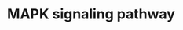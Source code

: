 ---
annotations:
- type: Pathway Ontology
  value: mitogen activated protein kinase signaling pathway
- type: Pathway Ontology
  value: mitogen activated protein kinase signaling pathway
authors:
- S.Burel
- MaintBot
- Khanspers
- Ddigles
- Mkutmon
- Egonw
- Eweitz
description: 'The mitogen-activated protein kinase (MAPK) cascade is a highly conserved
  module that is involved in various cellular functions, including cell proliferation,
  differentiation and migration. Mammals express at least four distinctly regulated
  groups of MAPKs, extracellular signal-related kinases (ERK)-1/2, Jun amino-terminal
  kinases (JNK1/2/3), p38 proteins (p38alpha/beta/gamma/delta) and ERK5, that are
  activated by specific MAPKKs: MEK1/2 for ERK1/2, MKK3/6 for the p38, MKK4/7 (JNKK1/2)
  for the JNKs, and MEK5 for ERK5. Each MAPKK, however, can be activated by more than
  one MAPKKK, increasing the complexity and diversity of MAPK signalling. Presumably
  each MAPKKK confers responsiveness to distinct stimuli. For example, activation
  of ERK1/2 by growth factors depends on the MAPKKK c-Raf, but other MAPKKKs may activate
  ERK1/2 in response to pro-inflammatory stimuli.  Source: KEGG http://www.genome.jp/dbget-bin/www_bget?pathway:map04010'
last-edited: 2021-05-14
organisms:
- Rattus norvegicus
redirect_from:
- /index.php/Pathway:WP358
- /instance/WP358
schema-jsonld:
- '@context': https://schema.org/
  '@id': https://wikipathways.github.io/pathways/WP358.html
  '@type': Dataset
  creator:
    '@type': Organization
    name: WikiPathways
  description: 'The mitogen-activated protein kinase (MAPK) cascade is a highly conserved
    module that is involved in various cellular functions, including cell proliferation,
    differentiation and migration. Mammals express at least four distinctly regulated
    groups of MAPKs, extracellular signal-related kinases (ERK)-1/2, Jun amino-terminal
    kinases (JNK1/2/3), p38 proteins (p38alpha/beta/gamma/delta) and ERK5, that are
    activated by specific MAPKKs: MEK1/2 for ERK1/2, MKK3/6 for the p38, MKK4/7 (JNKK1/2)
    for the JNKs, and MEK5 for ERK5. Each MAPKK, however, can be activated by more
    than one MAPKKK, increasing the complexity and diversity of MAPK signalling. Presumably
    each MAPKKK confers responsiveness to distinct stimuli. For example, activation
    of ERK1/2 by growth factors depends on the MAPKKK c-Raf, but other MAPKKKs may
    activate ERK1/2 in response to pro-inflammatory stimuli.  Source: KEGG http://www.genome.jp/dbget-bin/www_bget?pathway:map04010'
  keywords:
  - Taok2
  - Il1a
  - Cacna1a
  - DAG
  - Ntrk1
  - Cacna1d
  - Casp3
  - Traf2
  - Fgf8
  - Il1b
  - Fgfr2
  - Cacna1f
  - Map2k6
  - Fgf14
  - Ppm1b
  - Ntf4
  - Ikbkb
  - Dusp2
  - Il1r1
  - LPS
  - Ikbkg
  - Faslg
  - Map3k12
  - Fgf2
  - Flna
  - Lamtor3
  - Rap1b
  - Mapk11
  - Kras
  - Cacna2d1
  - Cacng3
  - Cacna1b
  - LOC100910771
  - Tgfb1
  - Ppp3cb
  - Il1r2
  - Mapk9
  - Dusp8
  - Dusp9
  - Map3k5
  - Nras
  - Dusp10
  - Tp53
  - Rac1
  - Fgf20
  - Mapkapk2
  - Mapkapk3
  - Map3k2
  - Prkaca
  - Mapk8ip2
  - Cacna1h
  - Myc
  - Fgf11
  - Hspb1
  - Nf1
  - Tab2
  - Fgf17
  - Stk4
  - Fgf23
  - PPP5D1
  - Nfatc1
  - Cacng6
  - LOC100912399
  - Hras
  - Dusp1
  - RASGRF2
  - Map2k7
  - Rps6ka4
  - Mknk1
  - Pak1
  - Map4k2
  - Srf
  - Map3k8
  - Fgf12
  - HSPA6
  - Tnfrsf1a
  - Map3k6
  - Cacng7
  - Fgf13
  - Cacng1
  - Hspa1l
  - Mapt
  - Nfkb1
  - Rasgrp4
  - Mapk8ip3
  - Nfatc3
  - Hspa1a
  - Sos2
  - Rap1a
  - Map4k3
  - Ppp3ca
  - Fgf16
  - Map2k3
  - cAMP
  - Prkacb
  - LOC100911248
  - Map4k4
  - Prkcd
  - Rps6ka5
  - Gadd45a
  - LOC100912585
  - Nfkb2
  - Tgfb2
  - Elk4
  - Fgf5
  - Fgfr3
  - Dusp16
  - Egf
  - Prkca
  - Jund
  - Chuk
  - Fos
  - Cacna2d3
  - Map3k13
  - Fgf7
  - Akt1
  - Rras2
  - Pla2g4a
  - Dusp4
  - Daxx
  - Cacnb4
  - Crk
  - Fgf10
  - Fgf9
  - Arrb1
  - Ddit3
  - Akt3
  - Ppp3r2
  - Mapk8ip1
  - Ppp3cc
  - PRKACA
  - Rasa1
  - Map2k4
  - Cacna1g
  - Pla2g4c
  - Fas
  - Ntrk2
  - Mapk13
  - Stmn1
  - Fgf19
  - Hspa8
  - Sos1
  - Mknk2
  - Tab1
  - Wnt signaling pathway
  - Mapk3
  - Rela
  - Jun
  - Rac2
  - Prkcg
  - Rac3
  - CACNA1I
  - Cacng8
  - Dusp7
  - Mapk12
  - Cdc25b
  - Tgfbr2
  - PPP3R1
  - Hspa2
  - Atf2
  - Ppp5c
  - Tgfb3
  - Elk1
  - Pdgfa
  - Tgfbr1
  - Mapk1
  - Nlk
  - Ca2+
  - Atf4
  - Mras
  - Grb2
  - Rasgrp1
  - Fgf22
  - Mapkapk5
  - Cacnb2
  - Pla2g4f
  - Ptprr
  - Gng12
  - Fgf4
  - Cd14
  - Max
  - Bdnf
  - Mapk10
  - Pdgfrb
  - Fgfr1
  - Cacng4
  - Taok3
  - Map2k5
  - Cacnb3
  - Phosphatidylinositol
  - Pla2g4b
  - Cacna1s
  - Lrrk2
  - Cacnb1
  - Arrb2
  - Mapk14
  - Fgfr4
  - p53 signaling pathway
  - Cacng5
  - Map4k1
  - Rasgrp3
  - Pla2g4e
  - Mos
  - IP3
  - Rapgef2
  - Traf6
  - Dusp6
  - Fgf3
  - Cell cycle
  - Raf1
  - LOC103694380
  - Rras
  - Cdc42
  - Relb
  - Map2k1
  - Cacna1e
  - Dusp3
  - Pla2g4d
  - Rasgrp2
  - Stk3
  - Cacna2d2
  - Ppm1a
  - Cacna2d4
  - Fgf1
  - Cacna1c
  - Map3k14
  - Ptpn7
  - Rasa2
  - Pak2
  - Nr4a1
  - Egfr
  - Ntf3
  - Map3k4
  - Flnc
  - signaling system
  - Fgf18
  - Taok1
  - Ngf
  - Braf
  - Cacng2
  - Map2k2
  - Ecsit
  - Map3k20
  - Gna12
  - Flnb
  - Rasgrf1
  - Rps6ka3
  - Pdgfb
  - Ptpn5
  - Apoptosis
  - Fgf6
  - Fgf21
  - Mef2c
  - Map3k11
  - Akt2
  - Mapk8
  license: CC0
  name: MAPK signaling pathway
seo: CreativeWork
title: MAPK signaling pathway
wpid: WP358
---
